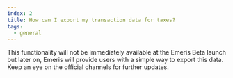 ```yaml
---
index: 2
title: How can I export my transaction data for taxes?
tags: 
  - general
---
```


This functionality will not be immediately available at the Emeris Beta launch but later on, Emeris will provide users with a simple way to export this data. Keep an eye on the official channels for further updates.
